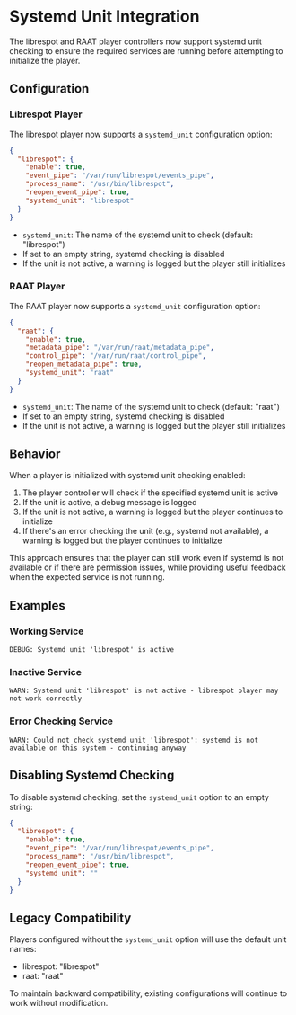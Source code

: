 # Systemd Unit Integration

The librespot and RAAT player controllers now support systemd unit checking to ensure the required services are running before attempting to initialize the player.

## Configuration

### Librespot Player

The librespot player now supports a `systemd_unit` configuration option:

```json
{
  "librespot": {
    "enable": true,
    "event_pipe": "/var/run/librespot/events_pipe",
    "process_name": "/usr/bin/librespot",
    "reopen_event_pipe": true,
    "systemd_unit": "librespot"
  }
}
```

- `systemd_unit`: The name of the systemd unit to check (default: "librespot")
- If set to an empty string, systemd checking is disabled
- If the unit is not active, a warning is logged but the player still initializes

### RAAT Player

The RAAT player now supports a `systemd_unit` configuration option:

```json
{
  "raat": {
    "enable": true,
    "metadata_pipe": "/var/run/raat/metadata_pipe",
    "control_pipe": "/var/run/raat/control_pipe",
    "reopen_metadata_pipe": true,
    "systemd_unit": "raat"
  }
}
```

- `systemd_unit`: The name of the systemd unit to check (default: "raat")
- If set to an empty string, systemd checking is disabled
- If the unit is not active, a warning is logged but the player still initializes

## Behavior

When a player is initialized with systemd unit checking enabled:

1. The player controller will check if the specified systemd unit is active
2. If the unit is active, a debug message is logged
3. If the unit is not active, a warning is logged but the player continues to initialize
4. If there's an error checking the unit (e.g., systemd not available), a warning is logged but the player continues to initialize

This approach ensures that the player can still work even if systemd is not available or if there are permission issues, while providing useful feedback when the expected service is not running.

## Examples

### Working Service

```
DEBUG: Systemd unit 'librespot' is active
```

### Inactive Service

```
WARN: Systemd unit 'librespot' is not active - librespot player may not work correctly
```

### Error Checking Service

```
WARN: Could not check systemd unit 'librespot': systemd is not available on this system - continuing anyway
```

## Disabling Systemd Checking

To disable systemd checking, set the `systemd_unit` option to an empty string:

```json
{
  "librespot": {
    "enable": true,
    "event_pipe": "/var/run/librespot/events_pipe",
    "process_name": "/usr/bin/librespot",
    "reopen_event_pipe": true,
    "systemd_unit": ""
  }
}
```

## Legacy Compatibility

Players configured without the `systemd_unit` option will use the default unit names:

- librespot: "librespot"
- raat: "raat"

To maintain backward compatibility, existing configurations will continue to work without modification.
